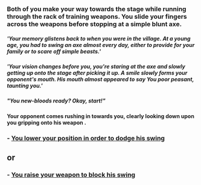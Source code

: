 ### Both of you make your way towards the stage while running through the rack of training weapons. You slide your fingers across the weapons before stopping at a simple blunt axe.  
##### 'Your memory glistens back to when you were in the village. At a young age, you had to swing an axe almost every day, either to provide for your family or to scare off simple beasts.'
##### 'Your vision changes before you, you're staring at the axe and slowly getting up onto the stage after picking it up. A smile slowly forms your opponent's mouth. His mouth almost appeared to say _You poor peasant_, taunting you.'

##### "You new-bloods ready? Okay, start!"
#### Your opponent comes rushing in towards you, clearly looking down upon you gripping onto his weapon .
### - [You lower your position in order to dodge his swing](combat3.md)
## or
### - [You raise your weapon to block his swing](combat3.md)